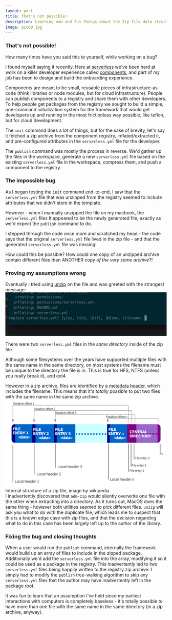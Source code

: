 ```yaml
---
layout: post
title: That's not possible!
description: Learning new and fun things about the Zip file data structure. Reading time - 2 minutes
image: pic09.jpg
---
```


### That's not possible!

How many times have you said this to yourself, while working on a bug?

I found myself saying it recently. Here at [serverless](https://serverless.com) we've been hard at work on a killer developer experience called [components](https://www.serverless.com/components/), and part of my job has been to design and build the onboarding experience.

Components are meant to be small, reusable pieces of infrastructure-as-code (think libraries or node modules, but for cloud infrastructure). People can publish components to a registry and share them with other developers. To help people get packages from the registry we sought to build a simple, one-command initialization system for the framework that would get developers up and running in the most frictionless way possible, like teflon, but for cloud development.

The `init` command does a lot of things, but for the sake of brevity, let's say it fetched a zip archive from the component registry, inflated/extracted it, and pre-configured attributes in the `serverless.yml` file for the developer.

The `publish` command was mostly the process in reverse. We'd gather up the files in the workspace, generate a new `serverless.yml` file based on the existing `serverless.yml` file in the workspace, compress them, and push a component to the registry.

### The impossible bug

As I began testing the `init` command end-to-end, I saw that the `serverless.yml` file that was unzipped from the registry seemed to include attributes that we didn't store in the template.

However - when I manually unzipped the file on my macbook, the `serverless.yml` files It appeared to be the newly generated file, exactly as we'd expect the `publish` command to do.

I stepped through the code once more and scratched my head - the code says that the original `serverless.yml` file lived in the zip file - and that the generated `serverless.yml` file was missing!

How could this be possible? How could one copy of an unzipped archive contain different files than ANOTHER copy _of the very same archive_?!

### Proving my assumptions wrong

Eventually I tried using [unzip](https://linux.die.net/man/1/unzip) on the file and was greeted with the strangest message:
<span class="image fit"><a href ="/assets/images/unzip-duplicate.png" target="_blank"><img src="/assets/images/unzip-duplicate.png" alt ="Two files with the same name in the same directory of the same zip file."></a></span>

There were two `serverless.yml` files in the _same directory_ inside of the zip file.

Although some filesystems over the years have supported multiple files with the same name in the same directory, on most systems the filename must be unique to the directory the file is in. This is true for HFS, NTFS (unless you really break it), and ext4.

However in a zip archive, files are identified by a [metadata header](<https://en.wikipedia.org/wiki/Zip_(file_format)#Structure>), which includes the filename. This means that it's _totally possible_ to put two files with the same name in the same zip archive.
<span class="image right" style="float: right;"><a href ="/assets/images/zip_layout.png" target="_blank"><img src="/assets/images/zip_layout.png" alt ="Internal structure of a zip file, image by wikipedia"></a>Internal structure of a zip file, image by wikipedia</span>
<br>

I inadvertently discovered that `adm-zip` would silently overwrite one file with the other when extracting into a directory. As it turns out, MacOS does the same thing - however both utilities seemed to pick different files. `unzip` will ask you what to do with the duplicate file, which leads me to suspect that this is a known edge case with zip files, and that the decision regarding what to do in this case has been largely left up to the author of the library.

### Fixing the bug and closing thoughts

When a user would run the `publish` command, internally the framework would build up an array of files to include in the zipped package. Additionally we'd add the `serverless.yml` file into the array, modifying it so it could be used as a package in the registry. This inadvertently led to two `serverless.yml` files being happily written to the registry zip archive. I simply had to modify the `publish` tree-walking algorithm to skip any `serverless.yml` files that the author may have inadvertently left in the package root.

It was fun to learn that an assumption I've held since my earliest interactions with computers is completely baseless - it's totally possible to have more than one file with the same name in the same directory (in a zip archive, anyway).
